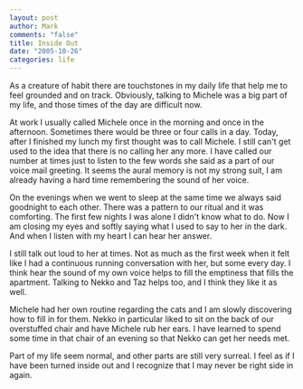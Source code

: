 ```yaml
--- 
layout: post
author: Mark
comments: "false"
title: Inside Out
date: "2005-10-26"
categories: life
---
```

As a creature of habit there are touchstones in my daily life that help me to feel grounded and on track. Obviously, talking to Michele was a big part of my life, and those times of the day are difficult now.

At work I usually called Michele once in the morning and once in the afternoon. Sometimes there would be three or four calls in a day. Today, after I finished my lunch my first thought was to call Michele. I still can't get used to the idea that there is no calling her any more. I have called our number at times just to listen to the few words she said as a part of our voice mail greeting. It seems the aural memory is not my strong suit, I am already having a hard time remembering the sound of her voice.

On the evenings when we went to sleep at the same time we always said goodnight to each other. There was a pattern to our ritual and it was comforting. The first few nights I was alone I didn't know what to do. Now I am closing my eyes and softly saying what I used to say to her in the dark. And when I listen with my heart I can hear her answer.

I still talk out loud to her at times. Not as much as the first week when it felt like I had a continuous running conversation with her, but some every day. I think hear the sound of my own voice helps to fill the emptiness that fills the apartment. Talking to Nekko and Taz helps too, and I think they like it as well.

Michele had her own routine regarding the cats and I am slowly discovering how to fill in for them. Nekko in particular liked to sit on the back of our overstuffed chair and have Michele rub her ears. I have learned to spend some time in that chair of an evening so that Nekko can get her needs met.

Part of my life seem normal, and other parts are still very surreal. I feel as if I have been turned inside out and I recognize that I may never be right side in again.
